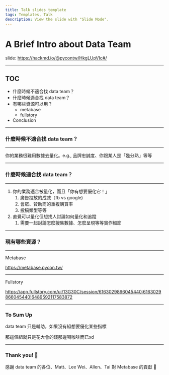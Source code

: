 ```yaml
---
title: Talk slides template
tags: Templates, Talk
description: View the slide with "Slide Mode".
---
```


# A Brief Intro about Data Team

<!-- Put the link to this slide here so people can follow -->
slide: https://hackmd.io/@pycontw/HkgLUpVIc#/

---

## TOC

- 什麼時候不適合找 data team？
- 什麼時候適合找 data team？
- 有哪些資源可以用？
    - metabase
    - fullstory
- Conclusion

---

### 什麼時候不適合找 data team？

----

你的業務很難用數據去量化。e.g., 品牌忠誠度、你跟某人是「幾分熟」等等

---

### 什麼時候適合找 data team？

----

1. 你的業務適合被量化，而且「你有想要優化它！」
    1. 廣告投放的成效（fb vs google)
    2. 會眾、贊助商的重複購買率
    3. 投稿類型等等
2. 直覺可以量化但想找人討論如何量化和追蹤
    1. 需要一起討論怎麼搜集數據、怎麼呈現等等實作細節

---

### 現有哪些資源？

----

Metabase

<https://metabase.pycon.tw/>

----

Fullstory

<https://app.fullstory.com/ui/13G30C/session/6163029866045440:6163029866045440!6489592117583872>

---

### To Sum Up


data team 只是輔助，如果沒有組想要優化某些指標

那這個組就只是花大會的錢那邊喝咖啡而已xd

---

### Thank you! :sheep: 

感謝 data team 的各位、Matt、Lee Wei、Allen、Tai 對 Metabase 的貢獻 🙌

